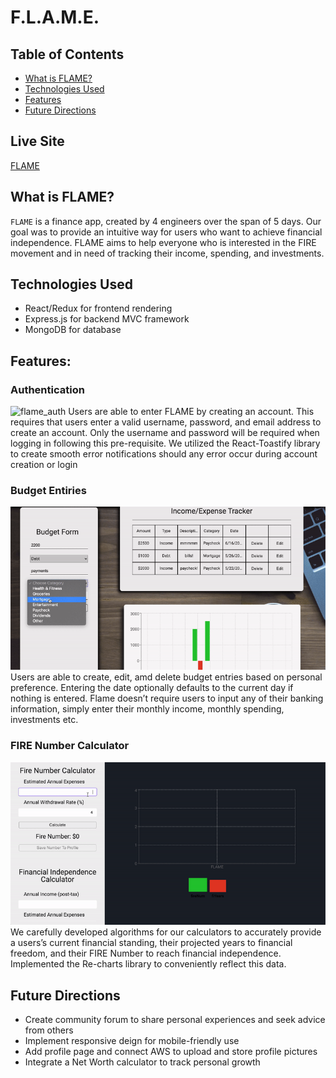 # F.L.A.M.E.
## Table of Contents
* [What is FLAME?](#what-is-flame)
* [Technologies Used](#technologies-used)
* [Features](#features)
* [Future Directions](future-directions)

## Live Site
[FLAME](https://blooming-castle-18262.herokuapp.com/)

## What is FLAME?
`FLAME` is a finance app, created by 4 engineers over the span of 5 days. Our goal was to provide an intuitive way for users who want to achieve financial independence.  FLAME aims to help everyone who is interested in the FIRE movement and in need of tracking their income, spending, and investments.

## Technologies Used
* React/Redux for frontend rendering
* Express.js for backend MVC framework
* MongoDB for database

## Features:
### Authentication
![flame_auth](https://github.com/EddieRosas/F.L.A.M.E./blob/master/frontend/src/photos/gifs/flame_auth.gif)
Users are able to enter FLAME by creating an account. This requires that users enter a valid username, password, and email address to create an account. Only the username and password will be required when logging in following this pre-requisite. We utilized the React-Toastify library to create smooth error notifications should any error occur during account creation or login

### Budget Entiries
![flame](https://github.com/EddieRosas/F.L.A.M.E./blob/master/frontend/src/photos/gifs/flame_budget.gif)
Users are able to create, edit, amd delete budget entries based on personal preference. Entering the date optionally defaults to the current day if nothing is entered. Flame doesn’t require users to input any of their banking information, simply enter their monthly income, monthly spending, investments etc.

### FIRE Number Calculator
![flame_calculator](https://github.com/EddieRosas/F.L.A.M.E./blob/master/frontend/src/photos/gifs/flame_calculator.gif)
We carefully developed algorithms for our calculators to accurately provide a users’s current financial standing, their projected years to financial freedom, and their FIRE Number to reach financial independence. Implemented the Re-charts library to conveniently reflect this data.

## Future Directions
* Create community forum to share personal experiences and seek advice from others
* Implement responsive deign for mobile-friendly use
* Add profile page and connect AWS to upload and store profile pictures
* Integrate a Net Worth calculator to track personal growth
